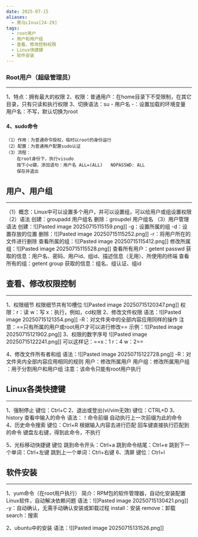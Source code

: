 ```yaml
---
date: 2025-07-15
aliases:
  - 黑马LInux[24-29]
tags:
  - root用户
  - 用户和用户组
  - 查看、修改控制权限
  - Linux快捷键
  - 软件安装
---
```

### Root用户（超级管理员）
---
1、特点：拥有最大的权限
2、权限：普通用户：在home目录下不受限制，在其它目录，只有只读和执行权限
3、切换语法：su - 用户名
	-：设置加载的环境变量
	用户名：不写，默认切换为root

#### 4、sudo命令
	（1）作用：为普通命令授权，临时以root的身份运行
	（2）配置：为普通用户配置sudo认证
	（3）流程：
		在root身份下，执行visudo
		按下小o键，添加语句：用户名 ALL=(ALL)   NOPASSWD: ALL
		保存并退出


## 用户、用户组
---
（1）概念：Linux中可以设置多个用户，并可以设置组，可以给用户或组设置权限
（2）语法
		创建：groupadd 用户组名
		删除：groupdel 用户组名
（3）用户管理
	语法
		创建：![[Pasted image 20250715115159.png]]
		 -g：设置所属的组
		 -d：设置存放的位置
		删除：![[Pasted image 20250715115252.png]]
		-r：将用户所在的文件进行删除
		查看所属的组：![[Pasted image 20250715115412.png]]
		修改所属组：![[Pasted image 20250715115528.png]]
		查看所有用户：getent passwd
					获取的信息：用户名、密码、用户id、组id、描述信息（无用）、所使用的终端
		查看所有的组：getent group
					获取的信息：组名、组认证、组id

## 查看、修改权限控制
---
1、权限细节
	权限细节共有10槽位
	![[Pasted image 20250715120347.png]]
	权限：r：读
		w：写
		x：执行，例如，cd权限
2、修改文件权限
	语法：![[Pasted image 20250715121354.png]]
	-R：对文件夹中的全部内容应用同样的操作
	注意：==只有所属的用户或root用户才可以进行修改==
	示例：![[Pasted image 20250715121902.png]]
3、权限的数字序号
![[Pasted image 20250715122241.png]]
可以这样记：==x：1  r：4  w：2==

4、修改文件所有者和组
	语法：![[Pasted image 20250715122728.png]]
	-R：对文件夹内全部内容应用相同的规则
	用户：修改所属用户
	用户组：修改所属用户组
	：用于分割用户和用户组
	注意：该命令只能有root用户执行



## Linux各类快捷键
---
1、强制停止
键位：Ctrl+C
2、退出或登出(vi/vim无效)
键位：CTRL+D
3、history
查看中输入的命令
语法：！命令前缀
自动执行上一次前缀为此的命令
4、历史命令搜索
键位：Ctrl+R
根据输入内容去进行匹配
回车键直接执行匹配到的命令
键盘左右键，得到此命令，不执行

5、光标移动快捷键
键位
	跳到命令开头：Ctrl+a
	跳到命令结尾：Ctrl+e
	跳到下一个单词：Ctrl+左键
	跳到上一个单词：Ctrl+右键
6、清屏
键位：Ctrl+l


## 软件安装
---
1、yum命令（在root用户执行）
	简介：RPM包的软件管理器，自动化安装配置Linux软件，自动解决依赖问题
	语法：![[Pasted image 20250715130421.png]]
	-y：自动确认，无需手动确认安装或卸载过程
	install：安装
	remove：卸载
	search：搜索

2、ubuntu中的安装
语法：![[Pasted image 20250715131526.png]]

